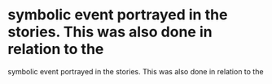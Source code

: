 # symbolic event portrayed in the stories. This was also done in relation to the

symbolic event portrayed in the stories. This was also done in relation to the